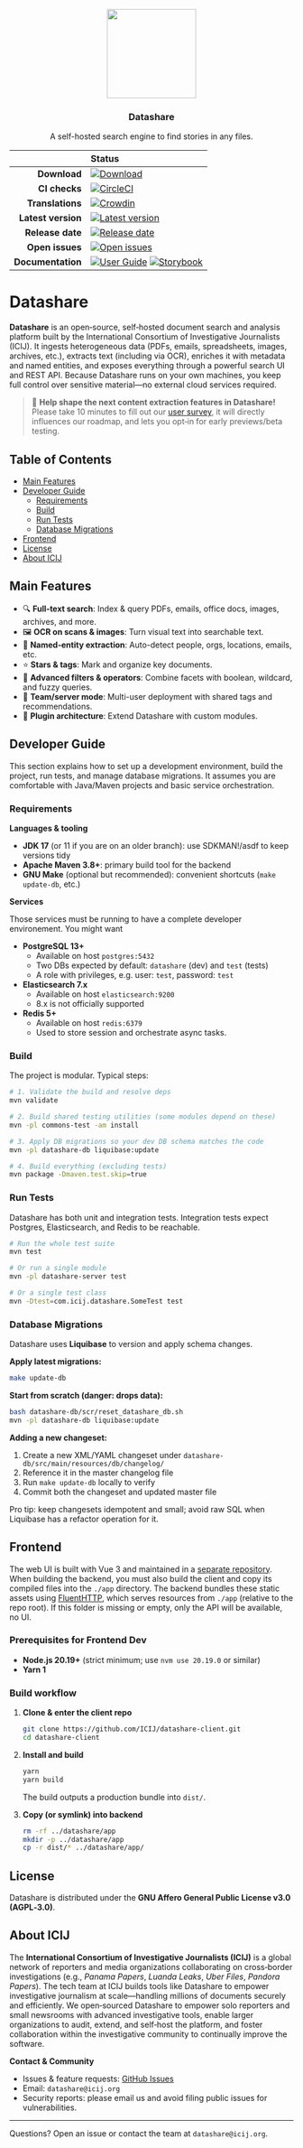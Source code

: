 <p align="center">
  <a href="https://datashare.icij.org/">
    <img src="https://datashare.icij.org/android-chrome-512x512.png" width="158px">
  </a>
</p>

<h3 align="center">Datashare</h3>

<div align="center">
<p>A self-hosted search engine to find stories in any files.</p>
  
| | Status |
| --: | :-- |
| **Download** | [![Download](https://img.shields.io/badge/datashare.icij.org-FFF?style=flat)](https://datashare.icij.org)|
| **CI checks** | [![CircleCI](https://img.shields.io/circleci/build/gh/ICIJ/datashare.svg?style=flat)](https://circleci.com/gh/ICIJ/datashare) |
| **Translations** | [![Crowdin](https://badges.crowdin.net/datashare/localized.svg)](https://crowdin.com/project/datashare) |
| **Latest version** | [![Latest version](https://img.shields.io/github/v/tag/icij/datashare?style=flat)](https://github.com/ICIJ/datashare/releases/latest) |
| **Release date** | [![Release date](https://img.shields.io/github/release-date/icij/datashare?style=flat)](https://github.com/ICIJ/datashare/releases/latest) |
| **Open issues** | [![Open issues](https://img.shields.io/github/issues/icij/datashare?style=flat&color=success)](https://github.com/ICIJ/datashare/issues/) |
| **Documentation** | [![User Guide](https://img.shields.io/badge/User%20Guide-193D87?style=flat)](https://icij.gitbook.io/datashare/developers/frontend/api) [![Storybook](https://img.shields.io/badge/Storybook-FA4070?style=flat)](https://icij.github.io/datashare-client/) |

</div>

# Datashare

**Datashare** is an open‑source, self‑hosted document search and analysis platform built by the International Consortium of Investigative Journalists (ICIJ). It ingests heterogeneous data (PDFs, emails, spreadsheets, images, archives, etc.), extracts text (including via OCR), enriches it with metadata and named entities, and exposes everything through a powerful search UI and REST API. Because Datashare runs on your own machines, you keep full control over sensitive material—no external cloud services required.

> 📣 **Help shape the next content extraction features in Datashare!** Please take 10 minutes to fill out our [user survey](https://forms.gle/PYgusFsoBaMyzUec9), it will directly influences our roadmap, and lets you opt‑in for early previews/beta testing.

## Table of Contents

* [Main Features](#main-features)
* [Developer Guide](#developer-guide)
  * [Requirements](#requirements)
  * [Build](#build)
  * [Run Tests](#run-tests)
  * [Database Migrations](#database-migrations)
* [Frontend](#frontend)
* [License](#license)
* [About ICIJ](#about-icij)

## Main Features

* 🔍 **Full‑text search**: Index & query PDFs, emails, office docs, images, archives, and more.
* 🖼️ **OCR on scans & images**: Turn visual text into searchable text.
* 🧠 **Named‑entity extraction**: Auto-detect people, orgs, locations, emails, etc.
* ⭐ **Stars & tags**: Mark and organize key documents.
* 🧰 **Advanced filters & operators**: Combine facets with boolean, wildcard, and fuzzy queries.
* 🤝 **Team/server mode**: Multi-user deployment with shared tags and recommendations.
* 🔌 **Plugin architecture**: Extend Datashare with custom modules.

## Developer Guide

This section explains how to set up a development environment, build the project, run tests, and manage database migrations. It assumes you are comfortable with Java/Maven projects and basic service orchestration.

### Requirements

**Languages & tooling**

* **JDK 17** (or 11 if you are on an older branch): use SDKMAN!/asdf to keep versions tidy
* **Apache Maven 3.8+**: primary build tool for the backend
* **GNU Make** (optional but recommended): convenient shortcuts (`make update-db`, etc.)

**Services**

Those services must be running to have a complete developer environement. You might want 

* **PostgreSQL 13+**
  * Available on host `postgres:5432`
  * Two DBs expected by default: `datashare` (dev) and `test` (tests)
  * A role with privileges, e.g. user: `test`, password: `test`
* **Elasticsearch 7.x** 
  * Available on host `elasticsearch:9200`
  * 8.x is not officially supported 
* **Redis 5+**
  * Available on host `redis:6379`
  * Used to store session and orchestrate async tasks.

### Build

The project is modular. Typical steps:

```bash
# 1. Validate the build and resolve deps
mvn validate

# 2. Build shared testing utilities (some modules depend on these)
mvn -pl commons-test -am install

# 3. Apply DB migrations so your dev DB schema matches the code
mvn -pl datashare-db liquibase:update

# 4. Build everything (excluding tests)
mvn package -Dmaven.test.skip=true
```

### Run Tests

Datashare has both unit and integration tests. Integration tests expect Postgres, Elasticsearch, and Redis to be reachable.

```bash
# Run the whole test suite
mvn test

# Or run a single module
mvn -pl datashare-server test

# Or a single test class
mvn -Dtest=com.icij.datashare.SomeTest test
```

### Database Migrations

Datashare uses **Liquibase** to version and apply schema changes.

**Apply latest migrations:**

```bash
make update-db
```

**Start from scratch (danger: drops data):**

```bash
bash datashare-db/scr/reset_datashare_db.sh
mvn -pl datashare-db liquibase:update
```

**Adding a new changeset:**

1. Create a new XML/YAML changeset under `datashare-db/src/main/resources/db/changelog/`
2. Reference it in the master changelog file
3. Run `make update-db` locally to verify
4. Commit both the changeset and updated master file

Pro tip: keep changesets idempotent and small; avoid raw SQL when Liquibase has a refactor operation for it.

## Frontend

The web UI is built with Vue 3 and maintained in a [separate repository](https://github.com/ICIJ/datashare-client). When building the backend, you must also build the client and copy its compiled files into the `./app` directory. The backend bundles these static assets using [FluentHTTP](https://github.com/CodeStory/fluent-http), which serves resources from `./app` (relative to the repo root). If this folder is missing or empty, only the API will be available, no UI.

### Prerequisites for Frontend Dev

* **Node.js 20.19+** (strict minimum; use `nvm use 20.19.0` or similar)
* **Yarn 1**

### Build workflow

1. **Clone & enter the client repo**

   ```bash
   git clone https://github.com/ICIJ/datashare-client.git
   cd datashare-client
   ```
2. **Install and build**

   ```bash
   yarn
   yarn build
   ```

   The build outputs a production bundle into `dist/`.
3. **Copy (or symlink) into backend**

   ```bash
   rm -rf ../datashare/app
   mkdir -p ../datashare/app
   cp -r dist/* ../datashare/app/
   ```

## License

Datashare is distributed under the **GNU Affero General Public License v3.0 (AGPL‑3.0)**.

## About ICIJ

The **International Consortium of Investigative Journalists (ICIJ)** is a global network of reporters and media organizations collaborating on cross‑border investigations (e.g., *Panama Papers*, *Luanda Leaks*, *Uber Files*, *Pandora Papers*). The tech team at ICIJ builds tools like Datashare to empower investigative journalism at scale—handling millions of documents securely and efficiently. We open‑sourced Datashare to empower solo reporters and small newsrooms with advanced investigative tools, enable larger organizations to audit, extend, and self‑host the platform, and foster collaboration within the investigative community to continually improve the software.

**Contact & Community**

* Issues & feature requests: [GitHub Issues](https://github.com/ICIJ/datashare/issues)
* Email: `datashare@icij.org`
* Security reports: please email us and avoid filing public issues for vulnerabilities.

---

Questions? Open an issue or contact the team at `datashare@icij.org`.
